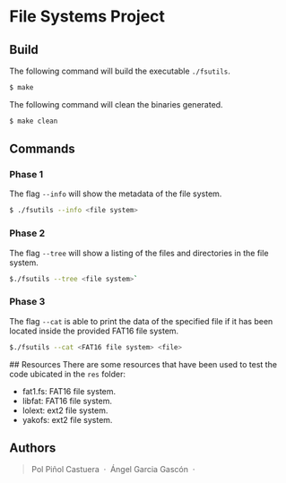 # File Systems Project

## Build
The following command will build the executable `./fsutils`.
```bash
$ make
```

The following command will clean the binaries generated.
```bash
$ make clean
```

## Commands
### Phase 1
The flag `--info` will show the metadata of the file system.
```bash
$ ./fsutils --info <file system>
```
### Phase 2
The flag `--tree` will show a listing of the files and directories in the file system.
```bash
$./fsutils --tree <file system>`
```

### Phase 3
The flag `--cat` is able to print the data of the specified file if it has been located inside the provided FAT16 file system.
```bash
$./fsutils --cat <FAT16 file system> <file>
```

## Resources
There are some resources that have been used to test the code ubicated in the `res` folder:
- fat1.fs: FAT16 file system.
- libfat: FAT16 file system.
- lolext: ext2 file system.
- yakofs: ext2 file system.

## Authors
> Pol Piñol Castuera &nbsp;&middot;&nbsp;
> Ángel Garcia Gascón &nbsp;&middot;&nbsp;
